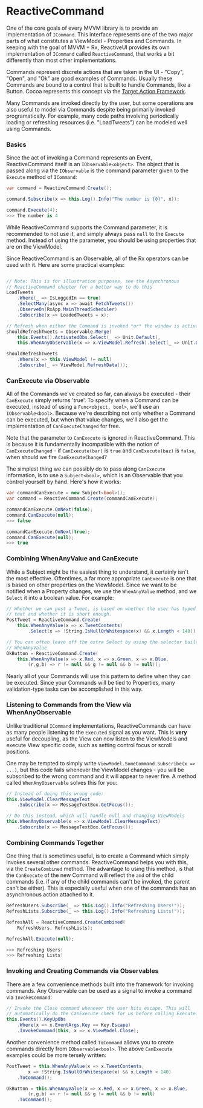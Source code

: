 # ReactiveCommand

One of the core goals of every MVVM library is to provide an implementation of
`ICommand`. This interface represents one of the two major parts of what
constitutes a ViewModel - Properties and Commands. In keeping with the goal of
MVVM + Rx, ReactiveUI provides its own implementation of `ICommand` called
`ReactiveCommand`, that works a bit differently than most other
implementations.

Commands represent discrete actions that are taken in the UI - "Copy", "Open",
and "Ok" are good examples of Commands. Usually these Commands are bound to a
control that is built to handle Commands, like a Button. Cocoa represents this
concept via the [Target Action
Framework](https://developer.apple.com/library/ios/documentation/general/conceptual/CocoaEncyclopedia/Target-Action/Target-Action.html).

Many Commands are invoked directly by the user, but some operations are also
useful to model via Commands despite being primarily invoked programatically.
For example, many code paths involving periodically loading or refreshing
resources (i.e. "LoadTweets") can be modeled well using Commands.

### Basics

Since the act of invoking a Command represents an Event, ReactiveCommand
itself is an `IObservable<object>`. The object that is passed along via the
`IObservable` is the command parameter given to the `Execute` method of
`ICommand`:

```cs
var command = ReactiveCommand.Create();

command.Subscribe(x => this.Log().Info("The number is {0}", x));

command.Execute(4);
>>> The number is 4
```

While ReactiveCommand supports the Command parameter, it is recommended to not
use it, and simply always pass `null` to the `Execute` method. Instead of using
the parameter, you should be using properties that are on the ViewModel.

Since ReactiveCommand is an Observable, all of the Rx operators can be used
with it. Here are some practical examples:

```cs

// Note: This is for illustration purposes, see the Asynchronous
// ReactiveCommand chapter for a better way to do this
LoadTweets
    .Where(_ => IsLoggedIn == true)
    .SelectMany(async x => await FetchTweets())
    .ObserveOn(RxApp.MainThreadScheduler)
    .Subscribe(x => LoadedTweets = x);

// Refresh when either the Command is invoked *or* the window is activated
shouldRefreshTweets = Observable.Merge(
    this.Events().ActivatedObs.Select(_ => Unit.Default),
    this.WhenAnyObservable(x => x.ViewModel.Refresh).Select(_ => Unit.Default));

shouldRefreshTweets
    .Where(x => this.ViewModel != null)
    .Subscribe(_ => ViewModel.RefreshData());
```

### CanExecute via Observable

All of the Commands we've created so far, can always be executed - their
`CanExecute` simply returns 'true'. To specify when a Command can be executed,
instead of using a `Func<object, bool>`, we'll use an `IObservable<bool>`.
Because we're describing not only whether a Command can be executed, but when
that value changes, we'll also get the implementation of `CanExecuteChanged`
for free.

Note that the parameter to `CanExecute` is ignored in ReactiveCommand. This is
because it is fundamentally incompatible with the notion of
`CanExecuteChanged` - if `CanExecute(bar)` is `true` and `CanExecute(baz)` is
`false`, when should we fire `CanExecuteChanged`?

The simplest thing we can possibly do to pass along `CanExecute` information, is
to use a `Subject<bool>`, which is an Observable that you control yourself by
hand. Here's how it works:

```cs
var commandCanExecute = new Subject<bool>();
var command = ReactiveCommand.Create(commandCanExecute);

commandCanExecute.OnNext(false);
command.CanExecute(null);
>>> false

commandCanExecute.OnNext(true);
command.CanExecute(null);
>>> true
```

### Combining WhenAnyValue and CanExecute

While a Subject might be the easiest thing to understand, it certainly isn't
the most effective. Oftentimes, a far more appropriate `CanExecute` is one
that is based on other properties on the ViewModel. Since we want to be
notified when a Property changes, we use the `WhenAnyValue` method, and we `Select`
it into a boolean value. For example:

```cs
// Whether we can post a Tweet, is based on whether the user has typed any
// text and whether it is short enough.
PostTweet = ReactiveCommand.Create(
    this.WhenAnyValue(x => x.TweetContents)
        .Select(x => !String.IsNullOrWhitespace(x) && x.Length < 140));

// You can often leave off the extra Select by using the selector built into
// WhenAnyValue
OkButton = ReactiveCommand.Create(
    this.WhenAnyValue(x => x.Red, x => x.Green, x => x.Blue,
        (r,g,b) => r != null && g != null && b != null));
```

Nearly all of your Commands will use this pattern to define when they can be
executed. Since your Commands will be tied to Properties, many validation-type
tasks can be accomplished in this way.

### Listening to Commands from the View via WhenAnyObservable

Unlike traditional `ICommand` implementations, ReactiveCommands can have as
many people listening to the `Executed` signal as you want. This is **very**
useful for decoupling, as the View can now listen to the ViewModels and
execute View specific code, such as setting control focus or scroll positions.

One may be tempted to simply write 
`ViewModel.SomeCommand.Subscribe(x => ...)`, but this code fails whenever the
ViewModel changes - you will be subscribed to the wrong command and it will
appear to never fire. A method called `WhenAnyObservable` solves this for you:

```cs
// Instead of doing this wrong code:
this.ViewModel.ClearMessageText
    .Subscribe(x => MessageTextBox.GetFocus());

// Do this instead, which will handle null and changing ViewModels
this.WhenAnyObservable(x => x.ViewModel.ClearMessageText)
    .Subscribe(x => MessageTextBox.GetFocus());
```

### Combining Commands Together

One thing that is sometimes useful, is to create a Command which simply
invokes several other commands. ReactiveCommand helps you with this, via the
`CreateCombined` method. The advantage to using this method, is that the
`CanExecute` of the new Command will reflect the `and` of the child commands
(i.e. if any of the child commands can't be invoked, the parent can't be
 either). This is especially useful when one of the commands has an
asynchronous action attached to it.

```cs
RefreshUsers.Subscribe(_ => this.Log().Info("Refreshing Users!"));
RefreshLists.Subscribe(_ => this.Log().Info("Refreshing Lists!"));

RefreshAll = ReactiveCommand.CreateCombined(
    RefreshUsers, RefreshLists);

RefreshAll.Execute(null);

>>> Refreshing Users!
>>> Refreshing Lists!
```

### Invoking and Creating Commands via Observables

There are a few convenience methods built into the framework for invoking
commands. Any Observable can be used as a signal to invoke a command via
`InvokeCommand`:

```cs
// Invoke the Close command whenever the user hits escape. This will
// automatically do the CanExecute check for us before calling Execute.
this.Events().KeyUpObs
    .Where(x => x.EventArgs.Key == Key.Escape)
    .InvokeCommand(this, x => x.ViewModel.Close);
```

Another convenience method called `ToCommand` allows you to create commands
directly from `IObservable<bool>`. The above `CanExecute` examples could be
more tersely written:

```cs
PostTweet = this.WhenAnyValue(x => x.TweetContents, 
        x => !String.IsNullOrWhitespace(x) && x.Length < 140)
    .ToCommand();

OkButton = this.WhenAnyValue(x => x.Red, x => x.Green, x => x.Blue,
        (r,g,b) => r != null && g != null && b != null)
    .ToCommand();
```
